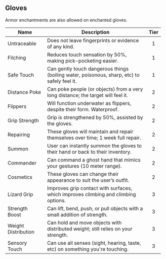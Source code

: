 ## Gloves

Armor enchantments are also allowed on enchanted gloves.

 **Name**            | **Description**                                                                             | **Tier** 
---------------------|---------------------------------------------------------------------------------------------|:--------:
 Untraceable         | Does not leave fingerprints or evidence of any kind.                                        | 1        
 Filching            | Reduces touch sensation by 50%, making pick-pocketing easier.                               | 1        
 Safe Touch          | Can gently touch dangerous things (boiling water, poisonous, sharp, etc) to safely feel it. | 1        
 Distance Poke       | Can poke people (or objects) from a very long distance; the target will feel it.            | 2        
 Flippers            | Will function underwater as flippers, despite their form. Waterproof.                       | 2        
 Grip Strength       | Grip is strengthened by 50%, assisted by the gloves.                                        | 2        
 Repairing           | These gloves will maintain and repair themselves over time; 1 week full repair.             | 2        
 Summon              | User can instantly summon the gloves to their hand or back to their inventory.              | 2        
 Commander           | Can command a ghost hand that mimics your gestures (10 meter range).                        | 2        
 Cosmetics           | These gloves can change their appearance to suit the user’s outfit.                         | 2        
 Lizard Grip         | Improves grip contact with surfaces, which improves climbing and climbing options.          | 3        
 Strength Boost      | Can lift, bend, push, or pull objects with a small addition of strength.                    | 3        
 Weight Distribution | Can hold and move objects with distributed weight; still relies on your strength.           | 3        
 Sensory Touch       | Can use all senses (sight, hearing, taste, etc) on something you're touching.               | 3        
